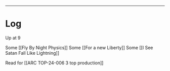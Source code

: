
---

# Log

Up at 9 

Some [[Fly By Night Physics]]
Some [[For a new Liberty]]
Some [[I See Satan Fall Like Lightning]]

 Read for [[ARC TOP-24-006 3 top production]]